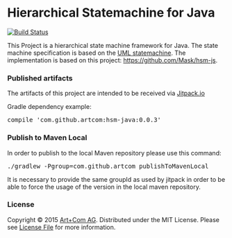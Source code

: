 # Hierarchical Statemachine for Java

[![Build Status](https://img.shields.io/travis/artcom/hsm-js/master.svg?style=flat)](https://travis-ci.org/artcom/hsm-js)

This Project is a hierarchical state machine framework for Java.
The state machine specification is based on the [UML statemachine](http://en.wikipedia.org/wiki/UML_state_machine).
The implementation is based on this project: <https://github.com/Mask/hsm-js>.

### Published artifacts

The artifacts of this project are intended to be received via [Jitpack.io](https://jitpack.io/)

Gradle dependency example:
<pre>
compile 'com.github.artcom:hsm-java:0.0.3'
</pre>

### Publish to Maven Local

In order to publish to the local Maven repository please use this command:
<pre>
./gradlew -Pgroup=com.github.artcom publishToMavenLocal
</pre>
It is necessary to provide the same groupId as used by jitpack in order to be able
to force the usage of the version in the local maven repository.

### License

Copyright &copy; 2015 [Art+Com AG](http://www.artcom.de/).
Distributed under the MIT License.
Please see [License File](LICENSE) for more information.
